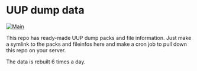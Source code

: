 # UUP dump data

[![Main](https://github.com/charles25565/builds/actions/workflows/main.yml/badge.svg)](https://github.com/charles25565/builds/actions/workflows/main.yml)

This repo has ready-made UUP dump packs and file information.
Just make a symlink to the packs and fileinfos here and make a cron job to pull down this repo on your server.

The data is rebuilt 6 times a day.
